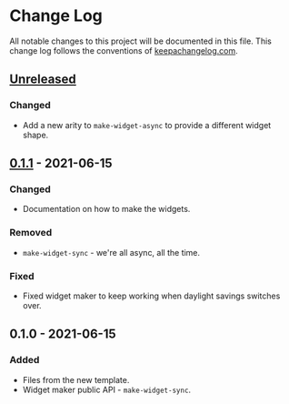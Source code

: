 # Change Log
All notable changes to this project will be documented in this file. This change log follows the conventions of [keepachangelog.com](http://keepachangelog.com/).

## [Unreleased]
### Changed
- Add a new arity to `make-widget-async` to provide a different widget shape.

## [0.1.1] - 2021-06-15
### Changed
- Documentation on how to make the widgets.

### Removed
- `make-widget-sync` - we're all async, all the time.

### Fixed
- Fixed widget maker to keep working when daylight savings switches over.

## 0.1.0 - 2021-06-15
### Added
- Files from the new template.
- Widget maker public API - `make-widget-sync`.

[Unreleased]: https://github.com/your-name/my-bank-app-2/compare/0.1.1...HEAD
[0.1.1]: https://github.com/your-name/my-bank-app-2/compare/0.1.0...0.1.1

